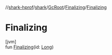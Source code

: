 //[shark-hprof](../../../../index.md)/[shark](../../index.md)/[GcRoot](../index.md)/[Finalizing](index.md)/[Finalizing](-finalizing.md)

# Finalizing

[jvm]\
fun [Finalizing](-finalizing.md)(id: [Long](https://kotlinlang.org/api/latest/jvm/stdlib/kotlin/-long/index.html))
